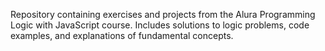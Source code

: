 Repository containing exercises and projects from the Alura Programming Logic with JavaScript course. Includes solutions to logic problems, code examples, and explanations of fundamental concepts.